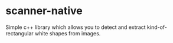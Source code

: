 # scanner-native

Simple c++ library which allows you to detect and extract kind-of-rectangular white shapes from images.
